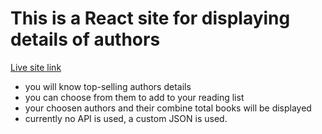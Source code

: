 # This is a React site for displaying details of authors 
[Live site link](https://top-selling-authors-to-read.netlify.app/)

* you will know top-selling authors details
* you can choose from them to add to your reading list
* your choosen authors and their combine total books will be displayed 
* currently no API is used, a custom JSON is used.
